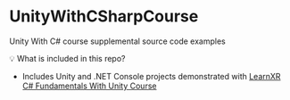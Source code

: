 # UnityWithCSharpCourse
Unity With C# course supplemental source code examples

💡 What is included in this repo? 
* Includes Unity and .NET Console projects demonstrated with [LearnXR C# Fundamentals With Unity Course](https://www.learnxr.io/c-programming-fundamentals-with-unity)

